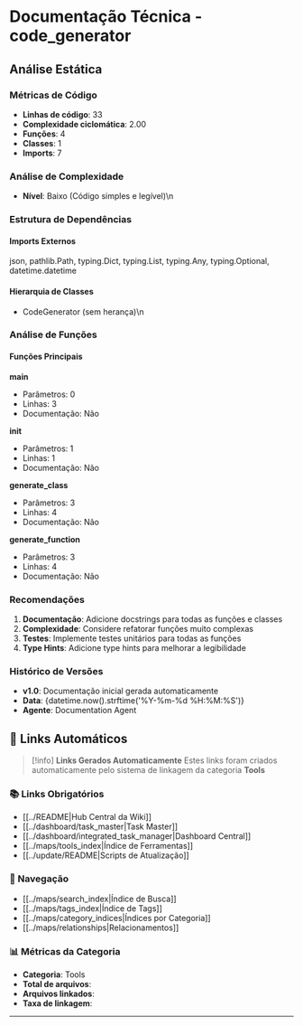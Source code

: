# Documentação Técnica - code_generator

## Análise Estática

### Métricas de Código
- **Linhas de código**: 33
- **Complexidade ciclomática**: 2.00
- **Funções**: 4
- **Classes**: 1
- **Imports**: 7

### Análise de Complexidade
- **Nível**: Baixo (Código simples e legível)\n
### Estrutura de Dependências

#### Imports Externos
json, pathlib.Path, typing.Dict, typing.List, typing.Any, typing.Optional, datetime.datetime

#### Hierarquia de Classes
- CodeGenerator (sem herança)\n
### Análise de Funções

#### Funções Principais
**main**
- Parâmetros: 0
- Linhas: 3
- Documentação: Não

**__init__**
- Parâmetros: 1
- Linhas: 1
- Documentação: Não

**generate_class**
- Parâmetros: 3
- Linhas: 4
- Documentação: Não

**generate_function**
- Parâmetros: 3
- Linhas: 4
- Documentação: Não

### Recomendações

1. **Documentação**: Adicione docstrings para todas as funções e classes
2. **Complexidade**: Considere refatorar funções muito complexas
3. **Testes**: Implemente testes unitários para todas as funções
4. **Type Hints**: Adicione type hints para melhorar a legibilidade

### Histórico de Versões

- **v1.0**: Documentação inicial gerada automaticamente
- **Data**: {datetime.now().strftime('%Y-%m-%d %H:%M:%S')}
- **Agente**: Documentation Agent


## 🔗 **Links Automáticos**

> [!info] **Links Gerados Automaticamente**
> Estes links foram criados automaticamente pelo sistema de linkagem da categoria **Tools**

### **📚 Links Obrigatórios**
- [[../README|Hub Central da Wiki]]
- [[../dashboard/task_master|Task Master]]
- [[../dashboard/integrated_task_manager|Dashboard Central]]
- [[../maps/tools_index|Índice de Ferramentas]]
- [[../update/README|Scripts de Atualização]]

### **🧭 Navegação**
- [[../maps/search_index|Índice de Busca]]
- [[../maps/tags_index|Índice de Tags]]
- [[../maps/category_indices|Índices por Categoria]]
- [[../maps/relationships|Relacionamentos]]

### **📊 Métricas da Categoria**
- **Categoria**: Tools
- **Total de arquivos**: <!-- Contador automático -->
- **Arquivos linkados**: <!-- Contador automático -->
- **Taxa de linkagem**: <!-- Percentual automático -->

---

